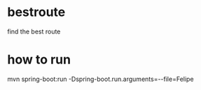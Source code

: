 # bestroute
find the best route

# how to run
mvn spring-boot:run -Dspring-boot.run.arguments=--file=Felipe
